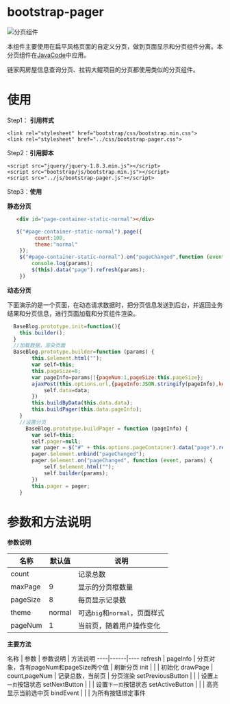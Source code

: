 bootstrap-pager
===========
![分页组件](https://raw.githubusercontent.com/bill1012/bootstrap-pager/master/image/pagination.png)

本组件主要使用在扁平风格页面的自定义分页，做到页面显示和分页组件分离。本分页组件在[JavaCode](http://code.admineap.com)中应用。

链家网房屋信息查询分页、拉钩大鲲项目的分页都使用类似的分页组件。

使用
=======

Step1： **引用样式**
```
<link rel="stylesheet" href="bootstrap/css/bootstrap.min.css">
<link rel="stylesheet" href="../css/bootstrap-pager.css">
```

Step2：**引用脚本**
```
<script src="jquery/jquery-1.8.3.min.js"></script>
<script src="bootstrap/js/bootstrap.min.js"></script>
<script src="../js/bootstrap-pager.js"></script>
```

Step3：**使用**

**静态分页**
```html
   <div id="page-container-static-normal"></div>
```
```javascript
   $("#page-container-static-normal").page({
         count:100,
         theme:"normal"
    });
    $("#page-container-static-normal").on("pageChanged",function (event,params) {
        console.log(params);
        $(this).data("page").refresh(params);
    })
```
**动态分页**

下面演示的是一个页面，在动态请求数据时，把分页信息发送到后台，并返回业务结果和分页信息，进行页面加载和分页组件渲染。
```javascript
  BaseBlog.prototype.init=function(){
    this.builder();
  }
  //加载数据，渲染页面
  BaseBlog.prototype.builder=function (params) {
        this.$element.html("");
        var self=this;
        this.pageSize=8;
        var pageInfo=params||{pageNum:1,pageSize:this.pageSize};
        ajaxPost(this.options.url,{pageInfo:JSON.stringify(pageInfo),key:$("#search_value").val()},function (data) {
            self.data=data;
        })
        this.buildByData(this.data.data);
        this.buildPager(this.data.pageInfo);
    }
	//设置分页
	  BaseBlog.prototype.buildPager = function (pageInfo) {
        var self=this;
        self.pager=null;
        var pager = $("#" + this.options.pageContainer).data("page").refresh(params);
        pager.$element.unbind("pageChanged");
        pager.$element.on("pageChanged", function (event, params) {
            self.$element.html("");
            self.builder(params);
        })
        this.pager = pager;
    }
```


参数和方法说明
===========
**参数说明**
 
 名称 | 默认值 | 说明
 ----|------|----
 count|  | 记录总数
 maxPage|9|显示的分页框数量
 pageSize|8|每页显示记录数
 theme|normal|可选`big`和`normal`，页面样式
 pageNum|1|当前页，随着用户操作变化
 
 **主要方法**
 
 名称 | 参数 | 参数说明 | 方法说明
 ----|------|----
 refresh | pageInfo | 分页对象，含有pageNum和pageSize两个值 | 刷新分页
 init | | | 初始化
 drawPage | count,pageNum | 记录总数，当前页 | 分页渲染
 setPreviousButton | | | 设置`上一页`按钮状态
 setNextButton | | | 设置`下一页`按钮状态
 setActiveButton | | | 高亮显示当前选中页
 bindEvent | | | 为所有按钮绑定事件



